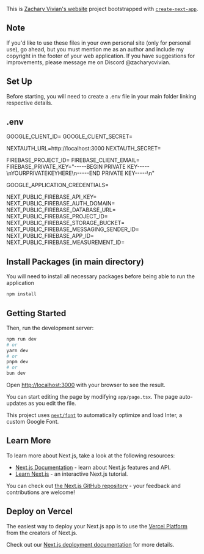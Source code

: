 This is [Zachary Vivian's website](https://www.zacharycvivian.com/) project bootstrapped with [`create-next-app`](https://github.com/vercel/next.js/tree/canary/packages/create-next-app).

## Note
If you'd like to use these files in your own personal site (only for personal use), go ahead, but you must mention me as an author and include my copyright in the footer of your web application. If you have suggestions for improvements, please message me on Discord @zacharycvivian.

## Set Up
Before starting, you will need to create a .env file in your main folder linking respective details.

## .env
GOOGLE_CLIENT_ID=
GOOGLE_CLIENT_SECRET=

NEXTAUTH_URL=http://localhost:3000
NEXTAUTH_SECRET=

FIREBASE_PROJECT_ID=
FIREBASE_CLIENT_EMAIL=
FIREBASE_PRIVATE_KEY="-----BEGIN PRIVATE KEY-----\nYOURPRIVATEKEYHERE\n-----END PRIVATE KEY-----\n"

GOOGLE_APPLICATION_CREDENTIALS=

NEXT_PUBLIC_FIREBASE_API_KEY=
NEXT_PUBLIC_FIREBASE_AUTH_DOMAIN=
NEXT_PUBLIC_FIREBASE_DATABASE_URL=
NEXT_PUBLIC_FIREBASE_PROJECT_ID=
NEXT_PUBLIC_FIREBASE_STORAGE_BUCKET=
NEXT_PUBLIC_FIREBASE_MESSAGING_SENDER_ID=
NEXT_PUBLIC_FIREBASE_APP_ID=
NEXT_PUBLIC_FIREBASE_MEASUREMENT_ID=

## Install Packages (in main directory)
You will need to install all necessary packages before being able to run the application

```bash
npm install
```

## Getting Started
Then, run the development server:

```bash
npm run dev
# or
yarn dev
# or
pnpm dev
# or
bun dev
```

Open [http://localhost:3000](http://localhost:3000) with your browser to see the result.

You can start editing the page by modifying `app/page.tsx`. The page auto-updates as you edit the file.

This project uses [`next/font`](https://nextjs.org/docs/basic-features/font-optimization) to automatically optimize and load Inter, a custom Google Font.

## Learn More
To learn more about Next.js, take a look at the following resources:

- [Next.js Documentation](https://nextjs.org/docs) - learn about Next.js features and API.
- [Learn Next.js](https://nextjs.org/learn) - an interactive Next.js tutorial.

You can check out [the Next.js GitHub repository](https://github.com/vercel/next.js/) - your feedback and contributions are welcome!

## Deploy on Vercel
The easiest way to deploy your Next.js app is to use the [Vercel Platform](https://vercel.com/new?utm_medium=default-template&filter=next.js&utm_source=create-next-app&utm_campaign=create-next-app-readme) from the creators of Next.js.

Check out our [Next.js deployment documentation](https://nextjs.org/docs/deployment) for more details.
